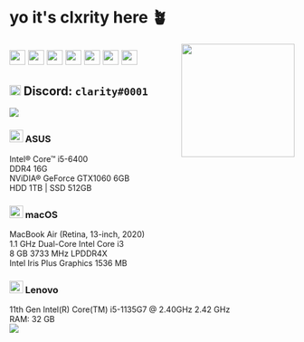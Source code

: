 # yo it's clxrity here 🪴
<img align='right' src='https://imgur.com/NRSH6Q5.gif' width='200'>

<img src="https://imgur.com/ZaBOVGL.png" width="28" height="26" aria-hidden="true">  <a href="https://twitter.com/yourclxrity" title="@yourclxrity"><img src="https://imgur.com/ByWIoDe.png" width="28" height="26" aria-hidden="true"></a> <a href="https://instagram.com/mjxnglin" title="@mjxnglin"><img src="https://imgur.com/XLnUh3i.png" width="28" height="26" aria-hidden="true"></a> <a href="https://soundcloud.com/clxrityy" title="@clxrityy"><img src="https://imgur.com/ZdvfWsi.png" width="28" height="26" aria-hidden="true"></a> <a href="https://open.spotify.com/user/mjanglin" title="@mjanglin"><img src="https://imgur.com/dGRMUW1.png" width="28" height="26" aria-hidden="true"></a> <a href="https://steamcommunity.com/id/clxrity/" title="@clxrity"><img src="https://imgur.com/rM25ANu.png" width="28" height="26" aria-hidden="true"></a>  <img src="https://imgur.com/ZaBOVGL.png" width="28" height="26" aria-hidden="true">
---
<img src="https://imgur.com/Lf8uBi8.png" width="20" height="18" aria-hidden="true"> Discord: `clarity#0001`
---
<img align='center' src='https://imgur.com/XTJgAvK.gif'>
<h3><img src="https://imgur.com/nLYB3Up.png" width="24" height="22" aria-hidden="true"> ASUS</h2><div>
Intel® Core™ i5-6400 <div>
DDR4 16G <div>
NViDIA® GeForce GTX1060 6GB <div>
HDD 1TB | SSD 512GB
<div>
<div>
<h3><img src="https://imgur.com/RLAWhYo.png" width="24" height="22" aria-hidden="true"> macOS</h2><div>
<div>
MacBook Air (Retina, 13-inch, 2020) <div>
1.1 GHz Dual-Core Intel Core i3 <div>
8 GB 3733 MHz LPDDR4X <div>
Intel Iris Plus Graphics 1536 MB
<div>
  <h3><img src="https://imgur.com/J8iL9Cp.png" width="24" height="22" aria-hidden="true"> Lenovo</h3><div>
11th Gen Intel(R) Core(TM) i5-1135G7 @ 2.40GHz 2.42 GHz<div>
RAM: 32 GB
<div>
<img align='bottom' src='https://imgur.com/XTJgAvK.gif'>

